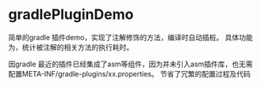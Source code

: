 # gradlePluginDemo
简单的gradle 插件demo，实现了注解修饰的方法，编译时自动插桩。
具体功能为，统计被注解的相关方法的执行耗时。

因gradle 最近的插件已经集成了asm等组件，因为并未引入asm插件库，也无需配置META-INF/gradle-plugins/xx.properties。
节省了冗繁的配置过程及代码

